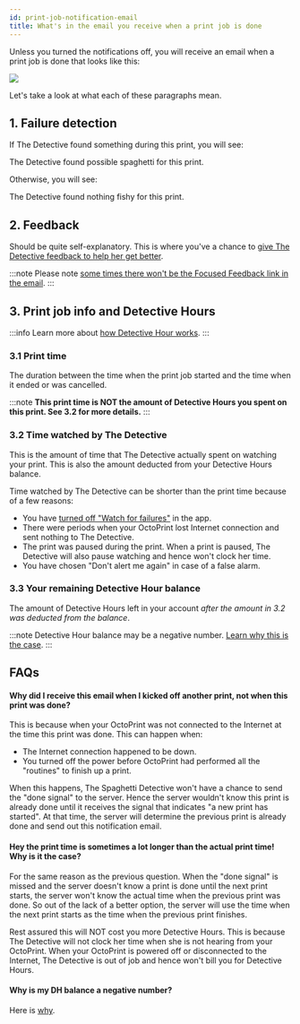 ```yaml
---
id: print-job-notification-email
title: What's in the email you receive when a print job is done
---
```


Unless you turned the notifications off, you will receive an email when a print job is done that looks like this:

![](/img/user_guides/print-notification-email-sample.png)

Let's take a look at what each of these paragraphs mean.

## 1. Failure detection

If The Detective found something during this print, you will see:

<p className="text--danger">The Detective found possible spaghetti for this print.</p>

Otherwise, you will see:

<p className="text--success">The Detective found nothing fishy for this print.</p>

## 2. Feedback

Should be quite self-explanatory. This is where you've a chance to [give The Detective feedback to help her get better](/docs/how-does-credits-work/).

:::note
Please note [some times there won't be the Focused Feedback link in the email](/docs/how-does-credits-work/#why-is-the-focused-feedback-button-missing-from-some-of-my-prints).
:::

## 3. Print job info and Detective Hours

:::info
Learn more about [how Detective Hour works](/docs/how-does-detective-hour-work).
:::

### 3.1 Print time

The duration between the time when the print job started and the time when it ended or was cancelled.

:::note
**This print time is NOT the amount of Detective Hours you spent on this print. See 3.2 for more details.**
:::

### 3.2 Time watched by The Detective

This is the amount of time that The Detective actually spent on watching your print. This is also the amount deducted from your Detective Hours balance.

Time watched by The Detective can be shorter than the print time because of a few reasons:

* You have [turned off "Watch for failures"](/docs/detective-not-watching/#2-you-turned-off-watch-for-failures-option) in the app.
* There were periods when your OctoPrint lost Internet connection and sent nothing to The Detective.
* The print was paused during the print. When a print is paused, The Detective will also pause watching and hence won't clock her time.
* You have chosen "Don't alert me again" in case of a false alarm.

### 3.3 Your remaining Detective Hour balance

The amount of Detective Hours left in your account *after the amount in 3.2 was deducted from the balance*.

:::note
Detective Hour balance may be a negative number. [Learn why this is the case](/docs/how-does-detective-hour-work/#hey-my-dh-balance-shows-a-negative-number-is-the-detective-out-of-her-mind).
:::

## FAQs

#### Why did I receive this email when I kicked off another print, not when this print was done?

This is because when your OctoPrint was not connected to the Internet at the time this print was done. This can happen when:

* The Internet connection happened to be down.
* You turned off the power before OctoPrint had performed all the "routines" to finish up a print.

When this happens, The Spaghetti Detective won't have a chance to send the "done signal" to the server. Hence the server wouldn't know this print is already done until it receives the signal that indicates "a new print has started". At that time, the server will determine the previous print is already done and send out this notification email.

#### Hey the print time is sometimes a lot longer than the actual print time! Why is it the case?

For the same reason as the previous question. When the "done signal" is missed and the server doesn't know a print is done until the next print starts, the server won't know the actual time when the previous print was done. So out of the lack of a better option, the server will use the time when the next print starts as the time when the previous print finishes.

Rest assured this will NOT cost you more Detective Hours. This is because The Detective will not clock her time when she is not hearing from your OctoPrint. When your OctoPrint is powered off or disconnected to the Internet, The Detective is out of job and hence won't bill you for Detective Hours.

#### Why is my DH balance a negative number?

Here is [why](/docs/how-does-detective-hour-work/#hey-my-dh-balance-shows-a-negative-number-is-the-detective-out-of-her-mind).